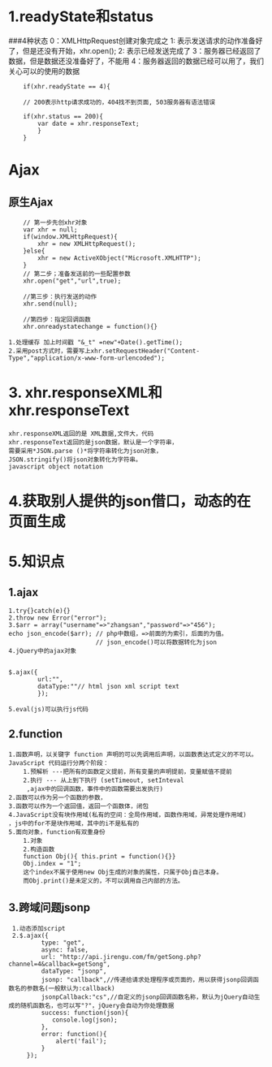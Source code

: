 # 1.readyState和status
###4种状态
	0：XMLHttpRequest创建对象完成之
	1: 表示发送请求的动作准备好了，但是还没有开始，xhr.open();
	2: 表示已经发送完成了
	3：服务器已经返回了数据，但是数据还没准备好了，不能用
	4：服务器返回的数据已经可以用了，我们关心可以的使用的数据

```
	if(xhr.readyState == 4){

	// 200表示http请求成功的，404找不到页面, 503服务器有语法错误

	if(xhr.status == 200){
		var date = xhr.responseText;
		}
	}
```

# Ajax

## 原生Ajax

```
	// 第一步先创xhr对象
	var xhr = null;
	if(window.XMLHttpRequest){
		xhr = new XMLHttpRequest();
	}else{
		xhr = new ActiveXObject("Microsoft.XMLHTTP");
	}
	// 第二步；准备发送前的一些配置参数
	xhr.open("get","url",true);

	//第三步：执行发送的动作
	xhr.send(null);

	//第四步：指定回调函数
	xhr.onreadystatechange = function(){}
```
	1.处理缓存 加上时间戳 "&_t" =new"+Date().getTime();
	2.采用post方式时，需要写上xhr.setRequestHeader("Content-Type","application/x-www-form-urlencoded");
# 3. xhr.responseXML和xhr.responseText
	xhr.responseXML返回的是 XML数据,文件大，代码
	xhr.responseText返回的是json数据，默认是一个字符串，
	需要采用*JSON.parse ()*将字符串转化为json对象，
	JSON.stringify()将json对象转化为字符串。
	javascript object notation
# 4.获取别人提供的json借口，动态的在页面生成
# 5.知识点
	
## 1.ajax
    1.try{}catch(e){}
    2.throw new Error("error");
    3.$arr = array("username"=>"zhangsan","password"=>"456");
	echo json_encode($arr); // php中数组，=>前面的为索引，后面的为值。
	 						// json_encode()可以将数据转化为json
	4.jQuery中的ajax对象
```

$.ajax({
		url:"",
		dataType:""// html json xml script text
 		});
```

	5.eval(js)可以执行js代码

## 2.function  
	1.函数声明，以关键字 function 声明的可以先调用后声明，以函数表达式定义的不可以。
	JavaScript 代码运行分两个阶段：
		1.预解析 ---把所有的函数定义提前，所有变量的声明提前，变量赋值不提前
		2.执行 --- 从上到下执行 (setTimeout, setInteval
		 ,ajax中的回调函数，事件中的函数需要出发执行)
	2.函数可以作为另一个函数的参数，
	3.函数可以作为一个返回值，返回一个函数体，闭包
	4.JavaScript没有块作用域(私有的空间：全局作用域，函数作用域，异常处理作用域)
	，js中的for不是块作用域，其中的i不是私有的
	5.面向对象，function有双重身份
		1.对象
		2.构造函数
		function Obj(){ this.print = function(){}}
		Obj.index = "1";
		这个index不属于使用new Obj生成的对象的属性，只属于Obj自己本身。
		而Obj.print()是未定义的，不可以调用自己内部的方法。

## 3.跨域问题jsonp
	 1.动态添加script
	 2.$.ajax({
             type: "get",
             async: false,
             url: "http://api.jirengu.com/fm/getSong.php?channel=4&callback=getSong",
             dataType: "jsonp",
             jsonp: "callback",//传递给请求处理程序或页面的，用以获得jsonp回调函数名的参数名(一般默认为:callback)
             jsonpCallback:"cs",//自定义的jsonp回调函数名称，默认为jQuery自动生成的随机函数名，也可以写"?"，jQuery会自动为你处理数据
             success: function(json){
                console.log(json);
             },
             error: function(){
                 alert('fail');
             }
         });
